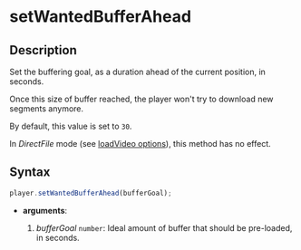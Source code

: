 # setWantedBufferAhead

## Description

Set the buffering goal, as a duration ahead of the current position, in seconds.

Once this size of buffer reached, the player won't try to download new segments
anymore.

By default, this value is set to `30`.

<div class="warning">
In <i>DirectFile</i> mode (see <a
href="../Loading_a_Content.md#transport">loadVideo options</a>),
this method has no effect.
</div>

## Syntax

```js
player.setWantedBufferAhead(bufferGoal);
```

- **arguments**:

  1. _bufferGoal_ `number`: Ideal amount of buffer that should be pre-loaded,
     in seconds.
